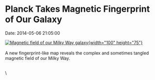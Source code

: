 Planck Takes Magnetic Fingerprint of Our Galaxy
===============================================

Date: 2014-05-06 21:05:00

[![Magnetic field of our Milky Way
galaxy](http://www.jpl.nasa.gov/images/planck/20140506/pia18048-226.jpg){width="100"
height="75"}](http://www.jpl.nasa.gov/news/news.cfm?release=2014-143&rn=news.xml&rst=4137)\
\
A new fingerprint-like map reveals the complex and sometimes tangled
magnetic field of our Milky Way.

\
\
